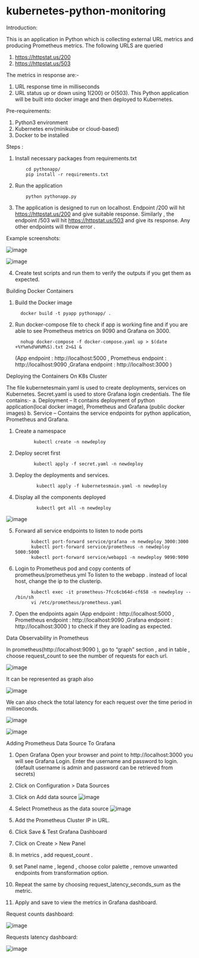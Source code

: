 # kubernetes-python-monitoring
Introduction:

This is an application in Python which is collecting external URL metrics and producing Prometheus metrics. 
The following URLS are queried
1.	https://httpstat.us/200
2.	https://httpstat.us/503

The metrics in response are:-
1.	URL response time in milliseconds
2.	URL status up or down using 1(200) or 0(503).
This Python application will be built into docker image and then deployed to Kubernetes.

Pre-requirements:
1.	Python3 environment
2.	Kubernetes env(minikube or cloud-based)
3.	Docker to be installed

Steps :

1.	Install necessary packages from requirements.txt

            cd pythonapp/
            pip install -r requirements.txt

2.	Run the application

            python pythonapp.py

3.	The application is designed to run on localhost. Endpoint /200 will hit https://httpstat.us/200 and give suitable response. Similarly , the endpoint /503 will hit https://httpstat.us/503 and give its response. Any other endpoints will throw error .

Example screenshots:

 ![image](https://user-images.githubusercontent.com/26178872/158742881-7ed486c7-1ae2-4691-a28b-822df0f639df.png)
 
 ![image](https://user-images.githubusercontent.com/26178872/158742940-903b3365-b573-4824-b215-99b7541bd60c.png)


 4.	Create test scripts and run them to verify the outputs if you get them as expected.
 
Building Docker Containers
1.	Build the Docker image

          docker build -t pyapp pythonapp/ .
          
2.	Run docker-compose file to check if app is working fine and if you are able to see Prometheus metrics on 9090 and Grafana on 3000.

          nohup docker-compose -f docker-compose.yaml up > $(date +%Y%m%d%H%M%S).txt 2>&1 &
 
      (App endpoint : http://localhost:5000 , Prometheus endpoint : http://localhost:9090 ,Grafana endpoint : http://localhost:3000 )


Deploying the Containers On K8s Cluster

The file kubernetesmain.yaml is used to create deployments, services on Kubernetes. Secret.yaml is used to store Grafana login credentials.
The file contains:-
a.	Deployment – It contains deployment of python application(local docker image), Prometheus and Grafana (public docker images)
b.	Service – Contains the service endpoints for python application, Prometheus and Grafana.

1.	Create a namespace

               kubectl create -n newdeploy
2.	Deploy secret first

               kubectl apply -f secret.yaml -n newdeploy

3.	Deploy the deployments and services.

                kubectl apply -f kubernetesmain.yaml -n newdeploy
                
4.	Display all the components deployed

                kubectl get all -n newdeploy

![image](https://user-images.githubusercontent.com/26178872/158742983-1be0c48b-5ea8-41c0-9bc4-6a49f761b7a5.png)

 
5.	Forward all service endpoints to listen to node ports

              kubectl port-forward service/grafana -n newdeploy 3000:3000
              kubectl port-forward service/prometheus -n newdeploy 5000:5000
              kubectl port-forward service/webapp1 -n newdeploy 9090:9090

6.	Login to Prometheus pod and copy contents of prometheus/prometheus.yml
To listen to the webapp . instead of local host, change the ip to the clusterip.

              kubectl exec -it prometheus-7fcc6cb64d-cf658 -n newdeploy -- /bin/sh
              vi /etc/prometheus/prometheus.yaml

7.	Open the endpoints again (App endpoint : http://localhost:5000 , Prometheus endpoint : http://localhost:9090 ,Grafana endpoint : http://localhost:3000 ) to check if they are loading as expected.

Data Observability in Prometheus

In prometheus(http://localhost:9090 ), go to “graph” section ,  and in table , choose 
request_count to see the number of requests for each url.

 ![image](https://user-images.githubusercontent.com/26178872/158743039-e44167b0-5736-48c8-85a8-f33f8e9a799a.png)


It can be represented as graph also
 
 ![image](https://user-images.githubusercontent.com/26178872/158743064-cd7bc210-a56e-4b83-a8e0-3006351ed883.png)


We can also check the total latency for each request over the time period in milliseconds.

![image](https://user-images.githubusercontent.com/26178872/158743107-6cc4904f-bb4e-4a71-b061-e66c9975e8f3.png)

 
![image](https://user-images.githubusercontent.com/26178872/158743126-7198c979-f3d3-4979-9c52-347c2fb3421f.png)


 

Adding Prometheus Data Source To Grafana

1.	Open Grafana
Open your browser and point to http://localhost:3000 you will see Grafana Login.
Enter the username and password to login.(default username is admin and password can be retrieved from secrets)
2.	Click on Configuration > Data Sources
3.	Click on Add data source
 ![image](https://user-images.githubusercontent.com/26178872/158743150-26c95e36-a5f4-417a-9bd4-f92d651a5331.png)

4.	Select Prometheus as the data source
 ![image](https://user-images.githubusercontent.com/26178872/158743162-e5726c50-2e60-4996-8aab-ed9302bbe5b7.png)


5.	Add the Prometheus Cluster IP in URL.
6.	Click Save & Test
Grafana Dashboard
1.	Click on Create > New Panel
2.	In metrics , add request_count . 
3.	set Panel name , legend , choose color palette , remove unwanted endpoints from transformation option.
4.	Repeat the same by choosing request_latency_seconds_sum as the metric.
5.	Apply and save to view the metrics in Grafana dashboard.

Request counts dashboard:
           
![image](https://user-images.githubusercontent.com/26178872/158743188-c8fd38c9-39aa-42b3-9be5-9bfced940b67.png)


Requests latency dashboard:
 
![image](https://user-images.githubusercontent.com/26178872/158743196-4a9c2031-ee23-490a-82dc-4b3afe6a4778.png)

